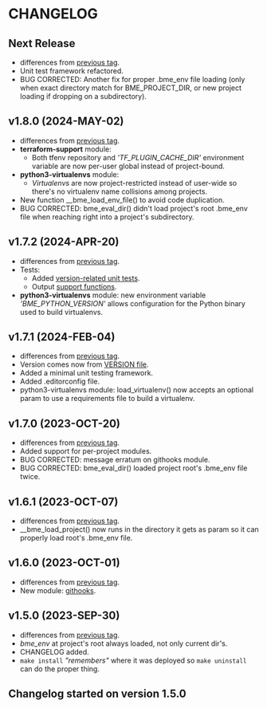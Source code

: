 # CHANGELOG

## Next Release
* differences from [previous tag](/../../compare/v1.8.0…main).
* Unit test framework refactored.
* BUG CORRECTED: Another fix for proper .bme_env file loading (only when exact directory match for BME_PROJECT_DIR, or new project loading if dropping on a subdirectory).

## v1.8.0 (2024-MAY-02)
* differences from [previous tag](/../../compare/v1.7.2…v1.8.0).
* **terraform-support** module:
  * Both tfenv repository and *'TF_PLUGIN_CACHE_DIR'* environment variable are now per-user global instead of project-bound.
* **python3-virtualenvs** module:
  * *Virtualenvs* are now project-restricted instead of user-wide so there's no virtualenv name collisions among projects.
* New function __bme_load_env_file() to avoid code duplication.
* BUG CORRECTED: bme_eval_dir() didn't load project's root .bme_env file when reaching right into a project's subdirectory.

## v1.7.2 (2024-APR-20)
* differences from [previous tag](/../../compare/v1.7.1…v1.7.2).
* Tests:
  * Added [version-related unit tests](./tests/test_bme_version.sh).
  * Output [support functions](./tests/maketests.sh).
* **python3-virtualenvs** module: new environment variable *'BME_PYTHON_VERSION'* allows configuration for the Python binary used to build virtualenvs.

## v1.7.1 (2024-FEB-04)
* differences from [previous tag](/../../compare/v1.7.0…v1.7.1).
* Version comes now from [VERSION file](./VERSION).
* Added a minimal unit testing framework.
* Added .editorconfig file.
* python3-virtualenvs module: load_virtualenv() now accepts an optional param to use a requirements file to build a virtualenv.

## v1.7.0 (2023-OCT-20)
* differences from [previous tag](/../../compare/v1.6.1…v1.7.0).
* Added support for per-project modules.
* BUG CORRECTED: message erratum on githooks module.
* BUG CORRECTED: bme_eval_dir() loaded project root's .bme_env file twice.

## v1.6.1 (2023-OCT-07)
* differences from [previous tag](/../../compare/v1.6.0…v1.6.1).
* __bme_load_project() now runs in the directory it gets as param so it can properly load root's .bme_env file.

## v1.6.0 (2023-OCT-01)
* differences from [previous tag](/../../compare/v1.5.0…v1.6.0).
* New module: [githooks](./src/bash-magin-enviro_modules/githooks.module).

## v1.5.0 (2023-SEP-30)
* differences from [previous tag](/../../compare/v1.4.7-1…v1.5.0).
* *bme_env* at project's root always loaded, not only current dir's.
* CHANGELOG added.
* `make install` *"remembers"* where it was deployed so `make uninstall` can do the proper thing.

## Changelog started on version 1.5.0
